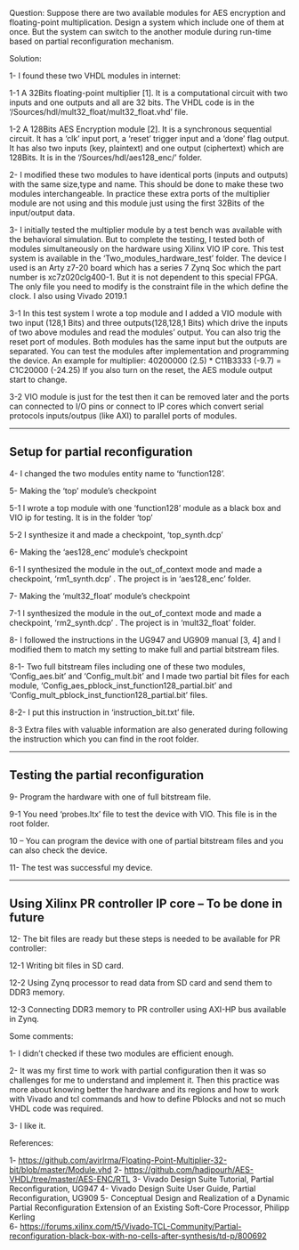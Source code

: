 Question:
Suppose there are two available modules for AES encryption and floating-point multiplication. Design a system which include one of them at once. But the system can switch to the another module during run-time based on partial reconfiguration mechanism.

Solution:

1- I found these two VHDL modules in internet:

1-1  A 32Bits floating-point multiplier [1]. It is a computational circuit with two inputs and one outputs and all are 32 bits. The VHDL code is in the ‘/Sources/hdl/mult32_float/mult32_float.vhd’ file.

1-2 A 128Bits AES Encryption module [2]. It is a synchronous sequential circuit. It has a ‘clk’ input port, a ‘reset’ trigger input and a ‘done’ flag output. It has also two inputs (key, plaintext) and one output (ciphertext) which are 128Bits. It is in the ‘/Sources/hdl/aes128_enc/’ folder.


2- I modified these two modules to have identical ports (inputs and outputs) with the same size,type and name. This should be done to make these two modules interchangeable. In practice these extra ports of the multiplier module are not using and this module just using the first 32Bits of the input/output data. 

3- I initially tested the multiplier module by a test bench was available with the behavioral simulation. But to complete the testing, I tested both of modules simultaneously on the hardware using Xilinx VIO IP core. This test system is available in the ‘Two_modules_hardware_test’ folder. The device I used is an Arty z7-20 board which has a series 7 Zynq Soc which the part number is xc7z020clg400-1. But it is not dependent to this special FPGA. The only file you need to modify is the constraint file in the which define the clock. I also using Vivado 2019.1

3-1 In this test system I wrote a top module and I added a VIO module with two input (128,1 Bits) and three outputs(128,128,1 Bits) which drive the inputs of two above modules and read the modules’ output. You can also trig the reset port of modules. Both modules has the same input but the outputs are separated. You can test the modules after implementation and programming the device.
An example for multiplier: 40200000 (2.5) * C11B3333 (-9.7) = C1C20000 (-24.25)
If you also turn on the reset, the AES module output start to change. 

3-2 VIO module is just for the test then it can be removed later and the ports can connected to I/O pins or connect to IP cores which convert serial protocols inputs/outpus (like AXI) to parallel ports of modules.

----------------------------------
Setup for partial reconfiguration
-----------------------------------

4- I changed the two modules entity name to ‘function128’.

5- Making the ‘top’ module’s checkpoint

5-1 I wrote a top module with one ‘function128’ module as a black box and VIO ip for testing. It is in the folder ‘top’

5-2 I synthesize it and made a checkpoint, ‘top_synth.dcp’

6- Making the ‘aes128_enc’ module’s checkpoint

6-1 I synthesized the module in the out_of_context mode and made a checkpoint, ‘rm1_synth.dcp’ . The project is in ‘aes128_enc’ folder.

7-  Making the ‘mult32_float’ module’s checkpoint

7-1 I synthesized the module in the out_of_context mode and made a checkpoint, ‘rm2_synth.dcp’ . The project is in ‘mult32_float’ folder.

8- I followed the instructions in the UG947 and UG909 manual [3, 4] and I modified them to match my setting to make full and partial bitstream files.

8-1- Two full bitstream files including one of these two modules, 
‘Config_aes.bit’ and ‘Config_mult.bit’ and I made two partial bit files for each module, ‘Config_aes_pblock_inst_function128_partial.bit’ and ‘Config_mult_pblock_inst_function128_partial.bit’  files. 

8-2- I put this instruction in ‘instruction_bit.txt’ file.  

8-3 Extra files with valuable information are also generated during following the instruction which you can find in the root folder.

--------------------------
Testing the partial reconfiguration 
--------------------------

9- Program the hardware with one of full bitstream file.

9-1 You need ‘probes.ltx’ file to test the device with VIO. This file is in the root folder.

10 – You can program the device with one of partial bitstream files and you can also check the device. 

11- The test was successful my device.


--------------------------
 Using Xilinx PR controller IP core – To be done in future
--------------------------
   
12- The bit files are ready but these steps is needed to be available for PR controller:

12-1 Writing bit files in SD card.

12-2 Using Zynq processor to read data from SD card and send them to DDR3 memory. 

12-3 Connecting DDR3 memory to PR controller using AXI-HP bus available in Zynq.


Some comments:

1- I didn’t checked if these two modules are efficient enough.

2- It was my first time to work with partial configuration then it was so challenges for me to understand and implement it. Then this practice was more about knowing better the hardware and its regions and how to work with Vivado and tcl commands and how to define Pblocks and not so much VHDL code was required.  

3- I like it.  


References:

1-  https://github.com/avirlrma/Floating-Point-Multiplier-32-bit/blob/master/Module.vhd
2-  https://github.com/hadipourh/AES-VHDL/tree/master/AES-ENC/RTL
3-  Vivado Design Suite Tutorial, Partial Reconfiguration, UG947
4-  Vivado Design Suite User Guide, Partial Reconfiguration, UG909
5-  Conceptual Design and Realization of a Dynamic Partial Reconfiguration Extension of an Existing Soft-Core Processor, Philipp Kerling	
6- https://forums.xilinx.com/t5/Vivado-TCL-Community/Partial-reconfiguration-black-box-with-no-cells-after-synthesis/td-p/800692

